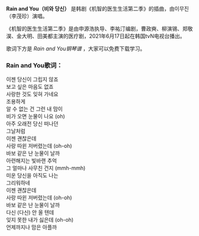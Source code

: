

**Rain and You（비와 당신）** 是韩剧《机智的医生生活第二季》的插曲，由이무진（李茂珍）演唱。

《机智的医生生活第二季》是由申源浩执导、李祐汀编剧，曹政奭、柳演锡、郑敬淏、金大明、田美都主演的医疗剧，2021年6月17日起在韩国tvN电视台播出。

歌词下方是 _Rain and You钢琴谱_ ，大家可以免费下载学习。

### Rain and You歌词：

이젠 당신이 그립지 않죠  
보고 싶은 마음도 없죠  
사랑한 것도 잊혀 가네요  
조용하게  
알 수 없는 건 그런 내 맘이  
비가 오면 눈물이 나요 (oh)  
아주 오래전 당신 떠나던  
그날처럼  
이젠 괜찮은데  
사랑 따윈 저버렸는데 (oh-oh)  
바보 같은 난 눈물이 날까  
아련해지는 빛바랜 추억  
그 얼마나 사무친 건지 (mmh-mmh)  
미운 당신을 아직도 나는  
그리워하네  
이젠 괜찮은데  
사랑 따윈 저버렸는데 (oh-oh)  
바보 같은 난 눈물이 날까  
다신 (다신) 안 올 텐데  
잊지 못한 내가 싫은데 (oh-oh)  
언제까지나 맘은 아플까

